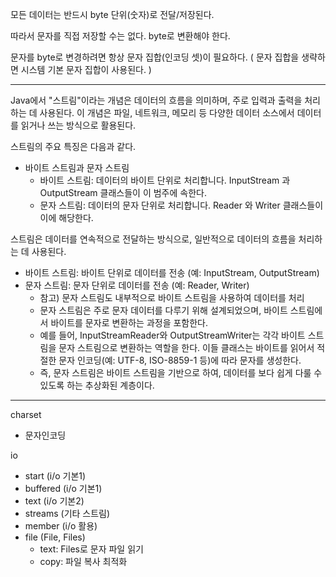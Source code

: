 모든 데이터는 반드시 byte 단위(숫자)로 전달/저장된다.

따라서 문자를 직접 저장할 수는 없다. byte로 변환해야 한다. 

문자를 byte로 변경하려면 항상 문자 집합(인코딩 셋)이 필요하다. (  문자 집합을 생략하면 시스템 기본 문자 집합이 사용된다. )


---

Java에서 "스트림"이라는 개념은 데이터의 흐름을 의미하며, 주로 입력과 출력을 처리하는 데 사용된다.
이 개념은 파일, 네트워크, 메모리 등 다양한 데이터 소스에서 데이터를 읽거나 쓰는 방식으로 활용된다.

스트림의 주요 특징은 다음과 같다.
- 바이트 스트림과 문자 스트림
  - 바이트 스트림: 데이터의 바이트 단위로 처리합니다. InputStream 과 OutputStream 클래스들이 이 범주에 속한다.
  - 문자 스트림: 데이터의 문자 단위로 처리합니다. Reader 와 Writer 클래스들이 이에 해당한다.


스트림은 데이터를 연속적으로 전달하는 방식으로, 일반적으로 데이터의 흐름을 처리하는 데 사용된다.

- 바이트 스트림: 바이트 단위로 데이터를 전송 (예: InputStream, OutputStream)
- 문자 스트림: 문자 단위로 데이터를 전송 (예: Reader, Writer)
  - 참고) 문자 스트림도 내부적으로 바이트 스트림을 사용하여 데이터를 처리
  - 문자 스트림은 주로 문자 데이터를 다루기 위해 설계되었으며, 바이트 스트림에서 바이트를 문자로 변환하는 과정을 포함한다.
  - 예를 들어, InputStreamReader와 OutputStreamWriter는 각각 바이트 스트림을 문자 스트림으로 변환하는 역할을 한다. 이들 클래스는 바이트를 읽어서 적절한 문자 인코딩(예: UTF-8, ISO-8859-1 등)에 따라 문자를 생성한다.
  - 즉, 문자 스트림은 바이트 스트림을 기반으로 하여, 데이터를 보다 쉽게 다룰 수 있도록 하는 추상화된 계층이다.


---

charset
- 문자인코딩


io
- start (i/o 기본1)
- buffered (i/o 기본1)
- text (i/o 기본2)
- streams (기타 스트림)
- member (i/o 활용)
- file (File, Files)
  - text: Files로 문자 파일 읽기
  - copy: 파일 복사 최적화

